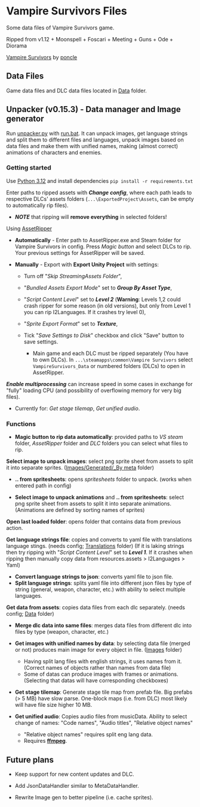 # Vampire Survivors Files

Some data files of Vampire Survivors game.

Ripped from v1.12 + Moonspell + Foscari + Meeting + Guns + Ode + Diorama

[Vampire Survivors](https://store.steampowered.com/app/1794680/Vampire_Survivors/) by [poncle](https://poncle.games)

## Data Files

Game data files and DLC data files located in [Data](Data) folder.

## Unpacker (v0.15.3) - Data manager and Image generator

Run [unpacker.py](unpacker.py) with [run.bat](run.bat). It can unpack images, get language strings and split them to
different files and
languages, unpack images based on data files and make them with unified names, making (almost correct) animations
of characters and enemies.

### Getting started

Use [Python 3.12](https://www.python.org/downloads/) and install dependencies `pip install -r requirements.txt`

Enter paths to ripped assets with _**Change config**_, where each path leads to respective DLCs' assets
folders (`...\ExportedProject\Assets`, can be empty to automatically rip files).

* ***NOTE*** that ripping will **remove
  everything** in selected folders!

Using [AssetRipper](https://github.com/AssetRipper/AssetRipper)

* **Automatically** - Enter path to AssetRipper.exe and Steam folder for Vampire Survivors in config. Press *Magic
  button* and
  select DLCs to rip. Your previous settings for AssetRipper will be saved.

* **Manually** - Export with **Export Unity Project** with settings:

    * Turn off "_Skip StreamingAssets Folder_",
    * "_Bundled Assets Export Mode_" set to _**Group By Asset Type**_,
    * "_Script Content Level_" set to _**Level 2**_ (**Warning**: Levels 1,2 could crash ripper for some reason (in old
      versions), but only from Level 1 you can rip I2Languages. If it crashes try level 0),
    * "_Sprite Export Format_" set to _**Texture**_,
    * Tick "_Save Settings to Disk_" checkbox and click "Save" button to save settings.

        * Main game and each DLC must be ripped separately (You have to own DLCs).
          In `...\steamapps\common\Vampire Survivors` select `VampireSurvivors_Data` or numbered folders (DLCs) to open
          in
          AssetRipper.

_**Enable multiprocessing**_ can increase speed in some cases in exchange for "fully" loading CPU (and possibility of
overflowing memory for very big files).

* Currently for: _Get stage tilemap_, _Get unified audio_.

### Functions

* **Magic button to rip data automatically**: provided paths to _VS steam_ folder, _AssetRipper_ folder and _DLC_
  folders you can select what files to rip.

**Select image to unpack images**: select png sprite sheet from assets to split it into separate
sprites. ([Images/Generated/_By meta](Images) folder)

* **.. from spritesheets**: opens _spritesheets_ folder to unpack. (works when entered path in config)

* **Select image to unpack animations** and **.. from spritesheets**: select png sprite sheet from assets to split it
  into separate
  animations. (Animations are defined by sorting names of sprites)

**Open last loaded folder**: opens folder that contains data from previous action.

**Get language strings file**: copies and converts to yaml file with translations language stings. (needs
config; [Translations](Translations) folder) (If it is laking strings then try ripping with "_Script Content Level_" set
to _**Level 1**_. If it crashes when ripping then manually copy data from resources.assets > I2Languages > Yaml)

* **Convert language strings to json**: converts yaml file to json file.
* **Split language strings**: splits yaml file into different json files by type of string (general, weapon, character,
  etc.) with ability to select multiple languages.

**Get data from assets**: copies data files from each dlc separately. (needs config; [Data](Data) folder)

* **Merge dlc data into same files**: merges data files from different dlc into files by type (weapon, character, etc.)
* **Get images with unified names by data**: by selecting data file (merged or not) produces main image for every object
  in file. ([Images](Images) folder)
    * Having split lang files with english strings, it uses names from it. (Correct names of objects rather than names
      from data file)
    * Some of datas can produce images with frames or animations. (Selecting that datas will have corresponding
      checkboxes)

* **Get stage tilemap**: Generate stage tile map from prefab file. Big prefabs (> 5 MB) have slow parse. One-block
  maps (i.e. from DLC) most likely will have file size higher 10 MB.

* **Get unified audio**: Copies audio files from musicData. Ability to select change of names: "Code names", "Audio
  titles", "Relative object names"
    * "Relative object names" requires split eng lang data.
    * Requires **[ffmpeg](https://ffmpeg.org)**.

## Future plans

* Keep support for new content updates and DLC.

* Add JsonDataHandler similar to MetaDataHandler.
* Rewrite Image gen to better pipeline (i.e. cache sprites).